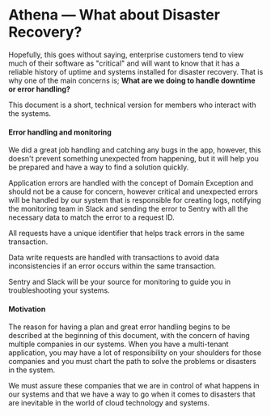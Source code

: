 # Athena — What about Disaster Recovery?

Hopefully, this goes without saying, enterprise customers tend to view much of their software
as "critical" and will want to know that it has a reliable history of uptime and systems installed
for disaster recovery. That is why one of the main concerns is;
**What are we doing to handle downtime or error handling?**

This document is a short, technical version for members who interact with the systems.

#### Error handling and monitoring

We did a great job handling and catching any bugs in the app, however, this doesn't
prevent something unexpected from happening, but it will help you be prepared
and have a way to find a solution quickly.

Application errors are handled with the concept of Domain Exception and should
not be a cause for concern, however critical and unexpected errors will be handled by our
system that is responsible for creating logs, notifying the monitoring team in Slack and
sending the error to Sentry with all the necessary data to match the error to a request ID.

All requests have a unique identifier that helps track errors in the same transaction.

Data write requests are handled with transactions to avoid data inconsistencies
if an error occurs within the same transaction.

Sentry and Slack will be your source for monitoring to guide you in troubleshooting your systems.

#### Motivation

The reason for having a plan and great error handling begins to be described at the beginning
of this document, with the concern of having multiple companies in our systems. When you have
a multi-tenant application, you may have a lot of responsibility on your shoulders for those
companies and you must chart the path to solve the problems or disasters in the system.

We must assure these companies that we are in control of what happens in our systems and
that we have a way to go when it comes to disasters that are inevitable
in the world of cloud technology and systems.
